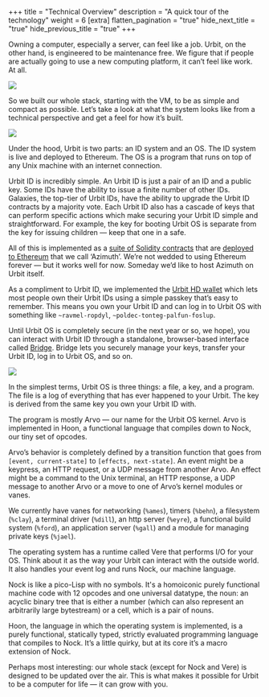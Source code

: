 +++
title = "Technical Overview"
description = "A quick tour of the technology"
weight = 6
[extra]
flatten_pagination = "true"
hide_next_title = "true"
hide_previous_title = "true"
+++



Owning a computer, especially a server, can feel like a job. Urbit, on the other hand, is engineered to be maintenance free. We figure that if people are actually going to use a new computing platform, it can’t feel like work. At all.

<img class="b—black ba mv5 w-100" src="https://media.urbit.org/site/understanding-urbit/technical-overview/technical-overview-server.svg">

So we built our whole stack, starting with the VM, to be as simple and compact as possible. Let’s take a look at what the system looks like from a technical perspective and get a feel for how it’s built.

<img class="b—black ba mv5 w-100" src="https://media.urbit.org/site/understanding-urbit/technical-overview/technical-overview-duo.svg">

Under the hood, Urbit is two parts: an ID system and an OS. The ID system is live and deployed to Ethereum. The OS is a program that runs on top of any Unix machine with an internet connection.

Urbit ID is incredibly simple. An Urbit ID is just a pair of an ID and a public key. Some IDs have the ability to issue a finite number of other IDs. Galaxies, the top-tier of Urbit IDs, have the ability to upgrade the Urbit ID contracts by a majority vote. Each Urbit ID also has a cascade of keys that can perform specific actions which make securing your Urbit ID simple and straightforward. For example, the key for booting Urbit OS is separate from the key for issuing children — keep that one in a safe.

All of this is implemented as a [suite of Solidity contracts](https://github.com/urbit/azimuth) that are [deployed to Ethereum](https://etherscan.io/address/azimuth.eth) that we call ‘Azimuth’. We’re not wedded to using Ethereum forever — but it works well for now. Someday we’d like to host Azimuth on Urbit itself.

As a compliment to Urbit ID, we implemented the [Urbit HD wallet](https://github.com/urbit/urbit-wallet-generator) which lets most people own their Urbit IDs using a simple passkey that’s easy to remember. This means you own your Urbit ID and can log in to Urbit OS with something like `~ravmel-ropdyl`, `~poldec-tonteg-palfun-foslup`.

Until Urbit OS is completely secure (in the next year or so, we hope), you can interact with Urbit ID through a standalone, browser-based interface called [Bridge](https://bridge.urbit.org). Bridge lets you securely manage your keys, transfer your Urbit ID, log in to Urbit OS, and so on.

<img class="b—black ba mv5" src="https://media.urbit.org/site/understanding-urbit/technical-overview/technical-overview-kernel@2x.png">

In the simplest terms, Urbit OS is three things: a file, a key, and a program. The file is a log of everything that has ever happened to your Urbit. The key is derived from the same key you own your Urbit ID with.

The program is mostly Arvo — our name for the Urbit OS kernel. Arvo is implemented in Hoon, a functional language that compiles down to Nock, our tiny set of opcodes.

Arvo’s behavior is completely defined by a transition function that goes from `[event, current-state]` to `[effects, next-state]`. An event might be a keypress, an HTTP request, or a UDP message from another Arvo. An effect might be a command to the Unix terminal, an HTTP response, a UDP message to another Arvo or a move to one of Arvo’s kernel modules or vanes.

We currently have vanes for networking (`%ames`), timers (`%behn`), a filesystem (`%clay`), a terminal driver (`%dill`), an http server (`%eyre`), a functional build system (`%ford`), an application server (`%gall`) and a module for managing private keys (`%jael`).

The operating system has a runtime called Vere that performs I/O for your OS. Think about it as the way your Urbit can interact with the outside world. It also handles your event log and runs Nock, our machine language.

Nock is like a pico-Lisp with no symbols. It's a homoiconic purely functional machine code with 12 opcodes and one universal datatype, the noun: an acyclic binary tree that is either a number (which can also represent an arbitrarily large bytestream) or a cell, which is a pair of nouns.

Hoon, the language in which the operating system is implemented, is a purely functional, statically typed, strictly evaluated programming language that compiles to Nock. It’s a little quirky, but at its core it’s a macro extension of Nock.

Perhaps most interesting: our whole stack (except for Nock and Vere) is designed to be updated over the air. This is what makes it possible for Urbit to be a computer for life — it can grow with you.
